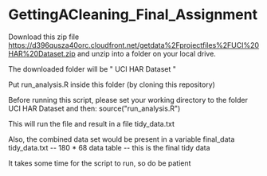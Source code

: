 # GettingACleaning_Final_Assignment
Download this zip file https://d396qusza40orc.cloudfront.net/getdata%2Fprojectfiles%2FUCI%20HAR%20Dataset.zip and unzip into a folder on your local drive.

The downloaded folder will be " UCI HAR Dataset "

Put run_analysis.R inside this folder (by cloning this repository)

Before running this script, please set your working directory to the folder UCI HAR Dataset and then: source("run_analysis.R")

This will run the file and result in a file tidy_data.txt

Also, the combined data set would be present in a variable final_data tidy_data.txt -- 180 * 68 data table -- this is the final tidy data

It takes some time for the script to run, so do be patient
